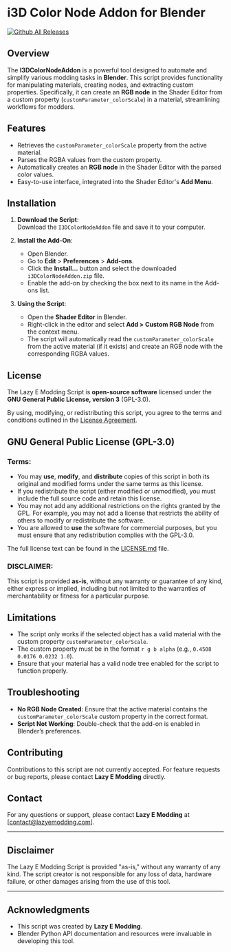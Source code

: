 # i3D Color Node Addon for Blender
[![Github All Releases](https://img.shields.io/github/downloads/lazyemodding/i3dColorNodeAddon/total.svg)]()
## Overview

The **I3DColorNodeAddon** is a powerful tool designed to automate and simplify various modding tasks in **Blender**. This script provides functionality for manipulating materials, creating nodes, and extracting custom properties. Specifically, it can create an **RGB node** in the Shader Editor from a custom property (`customParameter_colorScale`) in a material, streamlining workflows for modders.

## Features

- Retrieves the `customParameter_colorScale` property from the active material.
- Parses the RGBA values from the custom property.
- Automatically creates an **RGB node** in the Shader Editor with the parsed color values.
- Easy-to-use interface, integrated into the Shader Editor's **Add Menu**.

## Installation

1. **Download the Script**:  
   Download the `I3DColorNodeAddon` file and save it to your computer.

2. **Install the Add-On**:
   - Open Blender.
   - Go to **Edit** > **Preferences** > **Add-ons**.
   - Click the **Install...** button and select the downloaded `i3DColorNodeAddon.zip` file.
   - Enable the add-on by checking the box next to its name in the Add-ons list.

3. **Using the Script**:
   - Open the **Shader Editor** in Blender.
   - Right-click in the editor and select **Add > Custom RGB Node** from the context menu.
   - The script will automatically read the `customParameter_colorScale` from the active material (if it exists) and create an RGB node with the corresponding RGBA values.

## License

The Lazy E Modding Script is **open-source software** licensed under the **GNU General Public License, version 3** (GPL-3.0).

By using, modifying, or redistributing this script, you agree to the terms and conditions outlined in the [License Agreement](LICENSE).

## GNU General Public License (GPL-3.0)

### Terms:
- You may **use**, **modify**, and **distribute** copies of this script in both its original and modified forms under the same terms as this license.
- If you redistribute the script (either modified or unmodified), you must include the full source code and retain this license.
- You may not add any additional restrictions on the rights granted by the GPL. For example, you may not add a license that restricts the ability of others to modify or redistribute the software.
- You are allowed to **use** the software for commercial purposes, but you must ensure that any redistribution complies with the GPL-3.0.

The full license text can be found in the [LICENSE.md](LICENSE) file.

### DISCLAIMER:
This script is provided **as-is**, without any warranty or guarantee of any kind, either express or implied, including but not limited to the warranties of merchantability or fitness for a particular purpose.

## Limitations

- The script only works if the selected object has a valid material with the custom property `customParameter_colorScale`.
- The custom property must be in the format `r g b alpha` (e.g., `0.4508 0.0176 0.0232 1.0`).
- Ensure that your material has a valid node tree enabled for the script to function properly.

## Troubleshooting

- **No RGB Node Created**: Ensure that the active material contains the `customParameter_colorScale` custom property in the correct format.
- **Script Not Working**: Double-check that the add-on is enabled in Blender’s preferences.

## Contributing

Contributions to this script are not currently accepted. For feature requests or bug reports, please contact **Lazy E Modding** directly.

## Contact

For any questions or support, please contact **Lazy E Modding** at [contact@lazyemodding.com].

---

## Disclaimer

The Lazy E Modding Script is provided "as-is," without any warranty of any kind. The script creator is not responsible for any loss of data, hardware failure, or other damages arising from the use of this tool.

---

## Acknowledgments

- This script was created by **Lazy E Modding**.
- Blender Python API documentation and resources were invaluable in developing this tool.
